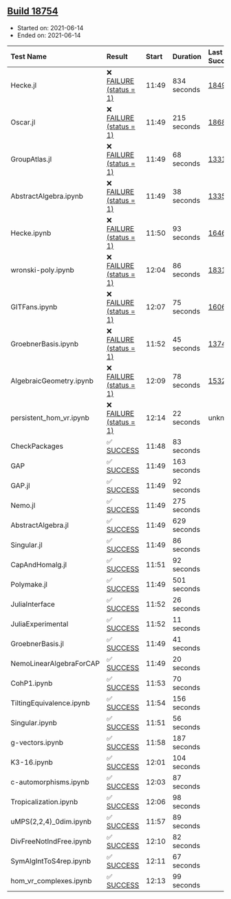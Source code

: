 ## [Build 18754](https://oscarci.mathematik.uni-kl.de/job/oscar/18754/)

* Started on: 2021-06-14
* Ended on: 2021-06-14

| Test Name    | Result | Start | Duration | Last Success | First Failure |
|:-------------|:-------|:------|:---------|:-------------|:--------------|
| Hecke.jl | ❌ [FAILURE (status = 1)](https://oscarci.mathematik.uni-kl.de/job/oscar/18754/artifact/logs/build-18754/Hecke.jl.log) | 11:49 | 834 seconds | [18490](https://oscarci.mathematik.uni-kl.de/job/oscar/18490/) | [18491](https://oscarci.mathematik.uni-kl.de/job/oscar/18491/) |
| Oscar.jl | ❌ [FAILURE (status = 1)](https://oscarci.mathematik.uni-kl.de/job/oscar/18754/artifact/logs/build-18754/Oscar.jl.log) | 11:49 | 215 seconds | [18684](https://oscarci.mathematik.uni-kl.de/job/oscar/18684/) | [18685](https://oscarci.mathematik.uni-kl.de/job/oscar/18685/) |
| GroupAtlas.jl | ❌ [FAILURE (status = 1)](https://oscarci.mathematik.uni-kl.de/job/oscar/18754/artifact/logs/build-18754/GroupAtlas.jl.log) | 11:49 | 68 seconds | [13311](https://oscarci.mathematik.uni-kl.de/job/oscar/13311/) | [13312](https://oscarci.mathematik.uni-kl.de/job/oscar/13312/) |
| AbstractAlgebra.ipynb | ❌ [FAILURE (status = 1)](https://oscarci.mathematik.uni-kl.de/job/oscar/18754/artifact/logs/build-18754/AbstractAlgebra.ipynb.log) | 11:49 | 38 seconds | [13355](https://oscarci.mathematik.uni-kl.de/job/oscar/13355/) | [13356](https://oscarci.mathematik.uni-kl.de/job/oscar/13356/) |
| Hecke.ipynb | ❌ [FAILURE (status = 1)](https://oscarci.mathematik.uni-kl.de/job/oscar/18754/artifact/logs/build-18754/Hecke.ipynb.log) | 11:50 | 93 seconds | [16463](https://oscarci.mathematik.uni-kl.de/job/oscar/16463/) | [16464](https://oscarci.mathematik.uni-kl.de/job/oscar/16464/) |
| wronski-poly.ipynb | ❌ [FAILURE (status = 1)](https://oscarci.mathematik.uni-kl.de/job/oscar/18754/artifact/logs/build-18754/wronski-poly.ipynb.log) | 12:04 | 86 seconds | [18314](https://oscarci.mathematik.uni-kl.de/job/oscar/18314/) | [18315](https://oscarci.mathematik.uni-kl.de/job/oscar/18315/) |
| GITFans.ipynb | ❌ [FAILURE (status = 1)](https://oscarci.mathematik.uni-kl.de/job/oscar/18754/artifact/logs/build-18754/GITFans.ipynb.log) | 12:07 | 75 seconds | [16068](https://oscarci.mathematik.uni-kl.de/job/oscar/16068/) | [16069](https://oscarci.mathematik.uni-kl.de/job/oscar/16069/) |
| GroebnerBasis.ipynb | ❌ [FAILURE (status = 1)](https://oscarci.mathematik.uni-kl.de/job/oscar/18754/artifact/logs/build-18754/GroebnerBasis.ipynb.log) | 11:52 | 45 seconds | [13748](https://oscarci.mathematik.uni-kl.de/job/oscar/13748/) | [13749](https://oscarci.mathematik.uni-kl.de/job/oscar/13749/) |
| AlgebraicGeometry.ipynb | ❌ [FAILURE (status = 1)](https://oscarci.mathematik.uni-kl.de/job/oscar/18754/artifact/logs/build-18754/AlgebraicGeometry.ipynb.log) | 12:09 | 78 seconds | [15322](https://oscarci.mathematik.uni-kl.de/job/oscar/15322/) | [15323](https://oscarci.mathematik.uni-kl.de/job/oscar/15323/) |
| persistent_hom_vr.ipynb | ❌ [FAILURE (status = 1)](https://oscarci.mathematik.uni-kl.de/job/oscar/18754/artifact/logs/build-18754/persistent_hom_vr.ipynb.log) | 12:14 | 22 seconds | unknown | unknown |
| CheckPackages | ✅ [SUCCESS](https://oscarci.mathematik.uni-kl.de/job/oscar/18754/artifact/logs/build-18754/CheckPackages.log) | 11:48 | 83 seconds |  |  |
| GAP | ✅ [SUCCESS](https://oscarci.mathematik.uni-kl.de/job/oscar/18754/artifact/logs/build-18754/GAP.log) | 11:49 | 163 seconds |  |  |
| GAP.jl | ✅ [SUCCESS](https://oscarci.mathematik.uni-kl.de/job/oscar/18754/artifact/logs/build-18754/GAP.jl.log) | 11:49 | 92 seconds |  |  |
| Nemo.jl | ✅ [SUCCESS](https://oscarci.mathematik.uni-kl.de/job/oscar/18754/artifact/logs/build-18754/Nemo.jl.log) | 11:49 | 275 seconds |  |  |
| AbstractAlgebra.jl | ✅ [SUCCESS](https://oscarci.mathematik.uni-kl.de/job/oscar/18754/artifact/logs/build-18754/AbstractAlgebra.jl.log) | 11:49 | 629 seconds |  |  |
| Singular.jl | ✅ [SUCCESS](https://oscarci.mathematik.uni-kl.de/job/oscar/18754/artifact/logs/build-18754/Singular.jl.log) | 11:49 | 86 seconds |  |  |
| CapAndHomalg.jl | ✅ [SUCCESS](https://oscarci.mathematik.uni-kl.de/job/oscar/18754/artifact/logs/build-18754/CapAndHomalg.jl.log) | 11:51 | 92 seconds |  |  |
| Polymake.jl | ✅ [SUCCESS](https://oscarci.mathematik.uni-kl.de/job/oscar/18754/artifact/logs/build-18754/Polymake.jl.log) | 11:49 | 501 seconds |  |  |
| JuliaInterface | ✅ [SUCCESS](https://oscarci.mathematik.uni-kl.de/job/oscar/18754/artifact/logs/build-18754/JuliaInterface.log) | 11:52 | 26 seconds |  |  |
| JuliaExperimental | ✅ [SUCCESS](https://oscarci.mathematik.uni-kl.de/job/oscar/18754/artifact/logs/build-18754/JuliaExperimental.log) | 11:52 | 11 seconds |  |  |
| GroebnerBasis.jl | ✅ [SUCCESS](https://oscarci.mathematik.uni-kl.de/job/oscar/18754/artifact/logs/build-18754/GroebnerBasis.jl.log) | 11:49 | 41 seconds |  |  |
| NemoLinearAlgebraForCAP | ✅ [SUCCESS](https://oscarci.mathematik.uni-kl.de/job/oscar/18754/artifact/logs/build-18754/NemoLinearAlgebraForCAP.log) | 11:49 | 20 seconds |  |  |
| CohP1.ipynb | ✅ [SUCCESS](https://oscarci.mathematik.uni-kl.de/job/oscar/18754/artifact/logs/build-18754/CohP1.ipynb.log) | 11:53 | 70 seconds |  |  |
| TiltingEquivalence.ipynb | ✅ [SUCCESS](https://oscarci.mathematik.uni-kl.de/job/oscar/18754/artifact/logs/build-18754/TiltingEquivalence.ipynb.log) | 11:54 | 156 seconds |  |  |
| Singular.ipynb | ✅ [SUCCESS](https://oscarci.mathematik.uni-kl.de/job/oscar/18754/artifact/logs/build-18754/Singular.ipynb.log) | 11:51 | 56 seconds |  |  |
| g-vectors.ipynb | ✅ [SUCCESS](https://oscarci.mathematik.uni-kl.de/job/oscar/18754/artifact/logs/build-18754/g-vectors.ipynb.log) | 11:58 | 187 seconds |  |  |
| K3-16.ipynb | ✅ [SUCCESS](https://oscarci.mathematik.uni-kl.de/job/oscar/18754/artifact/logs/build-18754/K3-16.ipynb.log) | 12:01 | 104 seconds |  |  |
| c-automorphisms.ipynb | ✅ [SUCCESS](https://oscarci.mathematik.uni-kl.de/job/oscar/18754/artifact/logs/build-18754/c-automorphisms.ipynb.log) | 12:03 | 87 seconds |  |  |
| Tropicalization.ipynb | ✅ [SUCCESS](https://oscarci.mathematik.uni-kl.de/job/oscar/18754/artifact/logs/build-18754/Tropicalization.ipynb.log) | 12:06 | 98 seconds |  |  |
| uMPS(2,2,4)_0dim.ipynb | ✅ [SUCCESS](https://oscarci.mathematik.uni-kl.de/job/oscar/18754/artifact/logs/build-18754/uMPS-2-2-4-_0dim.ipynb.log) | 11:57 | 89 seconds |  |  |
| DivFreeNotIndFree.ipynb | ✅ [SUCCESS](https://oscarci.mathematik.uni-kl.de/job/oscar/18754/artifact/logs/build-18754/DivFreeNotIndFree.ipynb.log) | 12:10 | 82 seconds |  |  |
| SymAlgIntToS4rep.ipynb | ✅ [SUCCESS](https://oscarci.mathematik.uni-kl.de/job/oscar/18754/artifact/logs/build-18754/SymAlgIntToS4rep.ipynb.log) | 12:11 | 67 seconds |  |  |
| hom_vr_complexes.ipynb | ✅ [SUCCESS](https://oscarci.mathematik.uni-kl.de/job/oscar/18754/artifact/logs/build-18754/hom_vr_complexes.ipynb.log) | 12:13 | 99 seconds |  |  |
